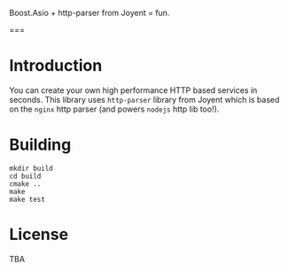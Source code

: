 Boost.Asio + http-parser from Joyent = fun.

===

# Introduction

You can create your own high performance HTTP based services in seconds. This library uses `http-parser` library from Joyent which is based on the `nginx` http parser (and powers `nodejs` http lib too!).

# Building

	mkdir build
	cd build
	cmake ..
	make
	make test
	
# License

TBA